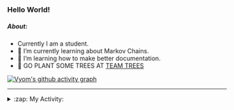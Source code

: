 ### Hello World!

##### About:
- Currently I am a student.
- 🌱 I’m currently learning about Markov Chains.
- 🌱 I’m learning how to make better documentation.
- 🌱 GO PLANT SOME TREES AT [TEAM TREES](https://teamtrees.org/)

[![Vyom's github activity graph](https://activity-graph.herokuapp.com/graph?username=Vyvy-vi)](https://github.com/ashutosh00710/github-readme-activity-graph)

---
<details>
  <summary>:zap: My Activity:</summary>
  
<!--START_SECTION:waka-->
![Code Time](http://img.shields.io/badge/Code%20Time-796%20hrs%207%20mins-blue)

**I'm a Night 🦉** 

```text
🌞 Morning    68 commits     ██░░░░░░░░░░░░░░░░░░░░░░░   9.44% 
🌆 Daytime    167 commits    █████░░░░░░░░░░░░░░░░░░░░   23.19% 
🌃 Evening    232 commits    ████████░░░░░░░░░░░░░░░░░   32.22% 
🌙 Night      253 commits    ████████░░░░░░░░░░░░░░░░░   35.14%

```
📅 **I'm Most Productive on Sunday** 

```text
Monday       68 commits     ██░░░░░░░░░░░░░░░░░░░░░░░   9.44% 
Tuesday      129 commits    ████░░░░░░░░░░░░░░░░░░░░░   17.92% 
Wednesday    117 commits    ████░░░░░░░░░░░░░░░░░░░░░   16.25% 
Thursday     95 commits     ███░░░░░░░░░░░░░░░░░░░░░░   13.19% 
Friday       92 commits     ███░░░░░░░░░░░░░░░░░░░░░░   12.78% 
Saturday     69 commits     ██░░░░░░░░░░░░░░░░░░░░░░░   9.58% 
Sunday       150 commits    █████░░░░░░░░░░░░░░░░░░░░   20.83%

```


📊 **This Week I Spent My Time On** 

```text
🔥 Editors: 
VS Code                  42 mins             ████████████████████████░   99.13% 
Vim                      0 secs              ░░░░░░░░░░░░░░░░░░░░░░░░░   0.87%

🐱‍💻 Projects: 
blog                     42 mins             ████████████████████████░   99.13% 
Unknown Project          0 secs              ░░░░░░░░░░░░░░░░░░░░░░░░░   0.87%

```


 Last Updated on 20/05/2022 17:08:30 UTC
<!--END_SECTION:waka-->
</details>
